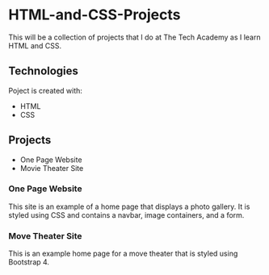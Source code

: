 # HTML-and-CSS-Projects
This will be a collection of projects that I do at The Tech Academy as I learn HTML and CSS.
## Technologies
Poject is created with:
* HTML
* CSS

## Projects
* One Page Website
* Movie Theater Site

### One Page Website
This site is an example of a home page that displays a photo gallery. It is styled using CSS and contains a navbar, image containers, and a form.

### Move Theater Site
This is an example home page for a move theater that is styled using Bootstrap 4.
